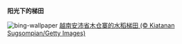 
**阳光下的梯田**

![bing-wallpaper](https://www.bing.com/th?id=OHR.YenBaiTerraces_ZH-CN7224453501_1920x1080.jpg)
[越南安沛省木仓寨的水稻梯田 (© Kiatanan Sugsompian/Getty Images)](https://www.bing.com/search?q=%E6%9C%A8%E4%BB%93%E5%AF%A8%E6%A2%AF%E7%94%B0&amp;form=hpcapt&amp;mkt=zh-cn)
  